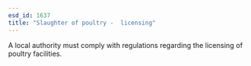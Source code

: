 ```yaml
---
esd_id: 1637
title: "Slaughter of poultry -  licensing"
---
```


A local authority must comply with regulations regarding the licensing of poultry facilities.

